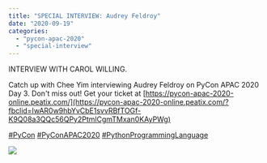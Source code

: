 ```yaml
---
title: "SPECIAL INTERVIEW: Audrey Feldroy"
date: "2020-09-19"
categories:
  - "pycon-apac-2020"
  - "special-interview"
---
```


INTERVIEW WITH CAROL WILLING.

Catch up with Chee Yim interviewing Audrey Feldroy on PyCon APAC 2020 Day 3. Don't miss out! Get your ticket at [https://pycon-apac-2020-online.peatix.com/](https://pycon-apac-2020-online.peatix.com/?fbclid=IwAR0w9hbYvCbE1svvRBfTOGf-K9Q08a3QQc56QPy2PtmlCgmTMxan0KAyPWg)

[#PyCon](https://www.facebook.com/hashtag/pycon?source=feed_text&epa=HASHTAG&__xts__%5B0%5D=68.ARBheq97n1yUCfhZPyorxk7lN5dPa8xHOAXw_dJkDhbjWaZWlOvzzDcWfs7oYyngIym47t0assRdY_WlsQLSdapCoaKXEu4QfrZlzNkki3P-XYyBe2sXYtGhQ0SB03VL1UxxBIdn6BECVIdWkEcqC3EtnXYVJzRCmii8LissP5k_atX7DnOgRD9x20Vd2-aAPdG2WRSmkUGu6Pl0z935aKqoeD1UD_ZEnLpqTeWtGYPbSfaHEwD-Cj-9lmu6QJMGFULeU3Z2T-DqzjABqKx_o18toF8dstl41jlC79LBSVbCHz0Vug8wKw9w93MdFZRFjISqCwXwA07uZemGD_0IQRU&__tn__=%2ANK-R) [#PyConAPAC2020](https://www.facebook.com/hashtag/pyconapac2020?source=feed_text&epa=HASHTAG&__xts__%5B0%5D=68.ARBheq97n1yUCfhZPyorxk7lN5dPa8xHOAXw_dJkDhbjWaZWlOvzzDcWfs7oYyngIym47t0assRdY_WlsQLSdapCoaKXEu4QfrZlzNkki3P-XYyBe2sXYtGhQ0SB03VL1UxxBIdn6BECVIdWkEcqC3EtnXYVJzRCmii8LissP5k_atX7DnOgRD9x20Vd2-aAPdG2WRSmkUGu6Pl0z935aKqoeD1UD_ZEnLpqTeWtGYPbSfaHEwD-Cj-9lmu6QJMGFULeU3Z2T-DqzjABqKx_o18toF8dstl41jlC79LBSVbCHz0Vug8wKw9w93MdFZRFjISqCwXwA07uZemGD_0IQRU&__tn__=%2ANK-R) [#PythonProgrammingLanguage](https://www.facebook.com/hashtag/pythonprogramminglanguage?source=feed_text&epa=HASHTAG&__xts__%5B0%5D=68.ARBheq97n1yUCfhZPyorxk7lN5dPa8xHOAXw_dJkDhbjWaZWlOvzzDcWfs7oYyngIym47t0assRdY_WlsQLSdapCoaKXEu4QfrZlzNkki3P-XYyBe2sXYtGhQ0SB03VL1UxxBIdn6BECVIdWkEcqC3EtnXYVJzRCmii8LissP5k_atX7DnOgRD9x20Vd2-aAPdG2WRSmkUGu6Pl0z935aKqoeD1UD_ZEnLpqTeWtGYPbSfaHEwD-Cj-9lmu6QJMGFULeU3Z2T-DqzjABqKx_o18toF8dstl41jlC79LBSVbCHz0Vug8wKw9w93MdFZRFjISqCwXwA07uZemGD_0IQRU&__tn__=%2ANK-R)

![](/archived-images/19th-1120-1200-interview-audrey.png?w=1024)
